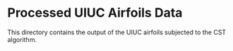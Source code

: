 # Processed UIUC Airfoils Data

This directory contains the output of the UIUC airfoils subjected to the CST algorithm.
